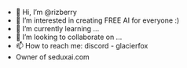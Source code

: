 - 👋 Hi, I’m @rizberry
- 👀 I’m interested in creating FREE AI for everyone :)
- 🌱 I’m currently learning ...
- 💞️ I’m looking to collaborate on ...
- 📫 How to reach me: discord - glacierfox
- Owner of seduxai.com
